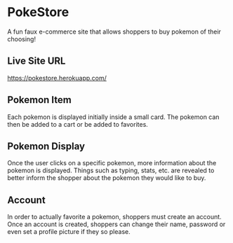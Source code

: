 # PokeStore

A fun faux e-commerce site that allows shoppers to buy pokemon of their
choosing! 

## Live Site URL
https://pokestore.herokuapp.com/

## Pokemon Item
Each pokemon is displayed initially inside a small card. The pokemon can then be added to a cart
or be added to favorites.

## Pokemon Display
Once the user clicks on a specific pokemon, more information about the pokemon is displayed.
Things such as typing, stats, etc. are revealed to better inform the shopper about the pokemon
they would like to buy.

## Account
In order to actually favorite a pokemon, shoppers must create an account. Once an account is created, shoppers can change their name, password or even set a profile picture if they so please.